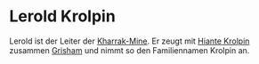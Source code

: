 # Lerold Krolpin

Lerold ist der Leiter der [Kharrak-Mine](/content/Himmelskoerper_/Aridess/Kontinent_/Unol/Gebirge_Zirkelgebirge/Kharrak-Mine/index.md).
Er zeugt mit [Hiante Krolpin](../Hiante-Krolpin/index.md) zusammen [Grisham](../Grisham-Krolpin/index.md) und nimmt so den Familiennamen Krolpin an.
